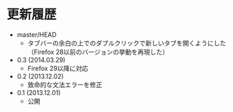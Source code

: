 # 更新履歴

 - master/HEAD
   * タブバーの余白の上でのダブルクリックで新しいタブを開くようにした（Firefox 28以前のバージョンの挙動を再現した）
 - 0.3 (2014.03.29)
   * Firefox 29以降に対応
 - 0.2 (2013.12.02)
   * 致命的な文法エラーを修正
 - 0.1 (2013.12.01)
   * 公開
